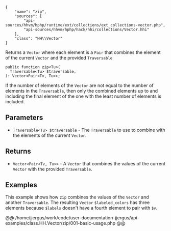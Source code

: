 ``` yamlmeta
{
    "name": "zip",
    "sources": [
        "api-sources/hhvm/hphp/runtime/ext/collections/ext_collections-vector.php",
        "api-sources/hhvm/hphp/hack/hhi/collections/Vector.hhi"
    ],
    "class": "HH\\Vector"
}
```




Returns a ` Vector ` where each element is a `` Pair `` that combines the
element of the current ``` Vector ``` and the provided ```` Traversable ````




``` Hack
public function zip<Tu>(
  Traversable<Tu> $traversable,
): Vector<Pair<Tv, Tu>>;
```




If the number of elements of the ` Vector ` are not equal to the number of
elements in the `` Traversable ``, then only the combined elements up to and
including the final element of the one with the least number of elements
is included.




## Parameters




+ ` Traversable<Tu> $traversable ` - The `` Traversable `` to use to combine with the
  elements of the current ``` Vector ```.




## Returns




* ` Vector<Pair<Tv, Tu>> ` - A `` Vector `` that combines the values of the current ``` Vector ```
  with the provided ```` Traversable ````.




## Examples




This example shows how ` zip ` combines the values of the `` Vector `` and another ``` Traversable ```. The resulting ```` Vector ```` ````` $labeled_colors ````` has three elements because `````` $labels `````` doesn't have a fourth element to pair with ``````` $v ```````.







@@ /home/jjergus/work/code/user-documentation-jjergus/api-examples/class.HH.Vector/zip/001-basic-usage.php @@
<!-- HHAPIDOC -->
